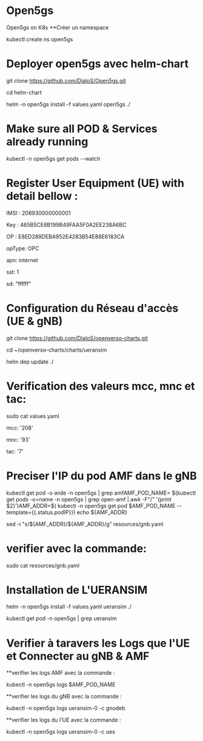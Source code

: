 
# Open5gs
Open5gs on K8s 
**Créer un namespace

kubectl create ns open5gs

# Deployer open5gs avec helm-chart

git clone https://github.com/DjaloS/Open5gs.git

cd helm-chart

helm -n open5gs install -f values.yaml open5gs ./

# Make sure all POD & Services already running 

kubectl -n open5gs get pods --watch

# Register User Equipment (UE) with detail bellow :

IMSI : 208930000000001

Key : 465B5CE8B199B49FAA5F0A2EE238A6BC

OP : E8ED289DEBA952E4283B54E88E6183CA

opType: OPC

apn: internet

sst: 1

sd: "ffffff"

# Configuration du Réseau d'accès (UE & gNB)

git clone https://github.com/DjaloS/openverso-charts.git

cd ~/openverso-charts/charts/ueransim

helm dep update ./

# Verification des valeurs mcc, mnc et tac:

sudo cat values.yaml

mcc: '208'

mnc: '93'

tac: '7'

# Preciser l'IP du pod AMF dans le gNB

kubectl  get  pod  -o  wide  -n open5gs  | grep amfAMF_POD_NAME= $(kubectl get pods -o=name  -n  open5gs | grep open-amf | awk -F"/" '{print $2}')AMF_ADDR=$( kubectl   -n  open5gs get pod $AMF_POD_NAME  --template={{.status.podIP}})
echo ${AMF_ADDR}

sed -i "s/\${AMF_ADDR}/${AMF_ADDR}/g" resources/gnb.yaml

# verifier avec la commande:

sudo cat resources/gnb.yaml

# Installation de L'UERANSIM

helm -n open5gs install -f values.yaml ueransim ./

kubectl get pod -n open5gs | grep ueransim

# Verifier à taravers les Logs que l'UE et Connecter au gNB & AMF

**verifier les logs AMF avec la commande :

kubectl -n open5gs logs $AMF_POD_NAME

**verifier les logs du gNB avec la commande :

kubectl -n open5gs logs ueransim-0 -c gnodeb

**verifier les logs du l'UE avec la commande :

kubectl -n open5gs logs ueransim-0 -c ues






